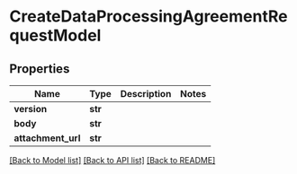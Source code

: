 # CreateDataProcessingAgreementRequestModel


## Properties
Name | Type | Description | Notes
------------ | ------------- | ------------- | -------------
**version** | **str** |  | 
**body** | **str** |  | 
**attachment_url** | **str** |  | 

[[Back to Model list]](../README.md#documentation-for-models) [[Back to API list]](../README.md#documentation-for-api-endpoints) [[Back to README]](../README.md)


